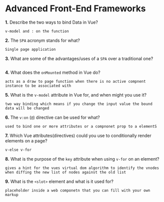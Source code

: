 # Advanced Front-End Frameworks


**1.** Describe the two ways to bind Data in Vue?
<!-- enter you answer in the space below -->
```
v-model and : on the function

```

**2.** The `SPA` acronym stands for what?
<!-- enter you answer in the space below -->
```
Single page application
```
**3.** What are some of the advantages/uses of a `SPA` over a traditional one?
<!-- enter you answer in the space below -->
```quick loading time, seemless user experience ease in building features 

```
**4.** What does the `onMounted` method in Vue do?
<!-- enter you answer in the space below -->
```
acts as a draw to page function when there is no active compnent instance to be associated with 
```
**5.** What is the `v-model` attribute in Vue for, and when might you use it?
<!-- enter you answer in the space below -->
```
two way binding which means if you change the input value the bound data will be changed 
```
**6.** The `v:on` (`@`) directive can be used for what?
<!-- enter you answer in the space below -->
```
used to bind one or more attributes or a compnonet prop to a elementS
```
**7.** Which Vue attributes(directives) could you use to conditionally render elements on a page?
<!-- enter you answer in the space below -->
```
v-else v-for
```
**8.** What is the purpose of the `key` attribute when using `v-for` on an element?
<!-- enter you answer in the space below -->
```
gives a hint for the vues virtual dom algorithm to identify the vnodes when diffing the new list of nodes against the old list 
```
**9.** What is the `<slot>` element and what is it used for?
<!-- enter you answer in the space below -->
```
placeholder inside a web componetn that you can fill with your own markup
```